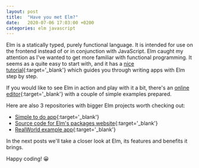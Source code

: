 ```yaml
---
layout: post
title:  "Have you met Elm?"
date:   2020-07-06 17:03:00 +0200
categories: elm javascript
---
```

Elm is a statically typed, purely functional language. It is intended for use on the frontend instead of or in conjunction with JavaScript. Elm caught my attention as I've wanted to get more familiar with functional programming. It seems as a quite easy to start with, and it has a [nice tutorial][elm-guide]{:target='_blank'} which guides you through writing apps with Elm step by step.

If you would like to see Elm in action and play with it a bit, there's an [online editor][elm-try]{:target='_blank'} with a couple of simple examples prepared.

Here are also 3 repositories with bigger Elm projects worth checking out:
 
* [Simple to do app][project-todo]{:target='_blank'}
* [Source code for Elm's packages website][project-package]{:target='_blank'}
* [RealWorld example app][project-real]{:target='_blank'}

In the next posts we'll take a closer look at Elm, its features and benefits it brings.

Happy coding! 😀

[elm-guide]: https://guide.elm-lang.org/
[elm-try]: https://elm-lang.org/try
[elm-examples]: https://elm-lang.org/examples

[project-todo]: https://github.com/evancz/elm-todomvc
[project-package]: https://github.com/elm/package.elm-lang.org
[project-real]: https://github.com/rtfeldman/elm-spa-example

